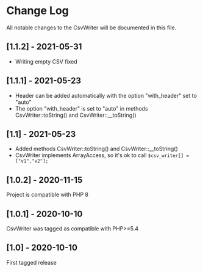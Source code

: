 Change Log
==========

All notable changes to the CsvWriter will be documented in this file.

## [1.1.2] - 2021-05-31

- Writing empty CSV fixed

## [1.1.1] - 2021-05-23

- Header can be added automatically with the option "with_header" set to "auto"
- The option "with_header" is set to "auto" in methods  CsvWriter::toString() and CsvWriter::__toString()

## [1.1] - 2021-05-23

- Added methods CsvWriter::toString() and CsvWriter::__toString()
- CsvWriter implements ArrayAccess, so it's ok to call ```$csv_writer[] = ["v1","v2"];```

## [1.0.2] - 2020-11-15

Project is compatible with PHP 8

## [1.0.1] - 2020-10-10

CsvWriter was tagged as compatible with PHP>=5.4

## [1.0] - 2020-10-10

First tagged release
